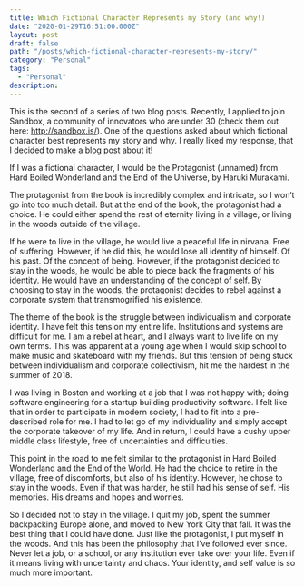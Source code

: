 ```yaml
---
title: Which Fictional Character Represents my Story (and why!)
date: "2020-01-29T16:51:00.000Z"
layout: post
draft: false
path: "/posts/which-fictional-character-represents-my-story/"
category: "Personal"
tags:
  - "Personal"
description: 
---
```


This is the second of a series of two blog posts.  Recently, I applied to join Sandbox, a community of innovators who are under 30 (check them out here: http://sandbox.is/).  One of the questions asked about which fictional character best represents my story and why.  I really liked my response, that I decided to make a blog post about it!

If I was a fictional character, I would be the Protagonist (unnamed) from Hard Boiled Wonderland and the End of the Universe, by Haruki Murakami.  

The protagonist from the book is incredibly complex and intricate, so I won’t go into too much detail.  But at the end of the book, the protagonist had a choice.  He could either spend the rest of eternity living in a village, or living in the woods outside of the village.

If he were to live in the village, he would live a peaceful life in nirvana.  Free of suffering.  However, if he did this, he would lose all identity of himself.  Of his past.  Of the concept of being.  However, if the protagonist decided to stay in the woods, he would be able to piece back the fragments of his identity.  He would have an understanding of the concept of self.  By choosing to stay in the woods, the protagonist decides to rebel against a corporate system that transmogrified his existence.  

The theme of the book is the struggle between individualism and corporate identity.  I have felt this tension my entire life.  Institutions and systems are difficult for me.  I am a rebel at heart, and I always want to live life on my own terms. This was apparent at a young age when I would skip school to make music and skateboard with my friends.  But this tension of being stuck between individualism and corporate collectivism, hit me the hardest in the summer of 2018.

I was living in Boston and working at a job that I was not happy with; doing software engineering for a startup building productivity software.  I felt like that in order to participate in modern society, I had to fit into a pre-described role for me.  I had to let go of my individuality and simply accept the corporate takeover of my life.  And in return, I could have a cushy upper middle class lifestyle, free of uncertainties and difficulties.

This point in the road to me felt similar to the protagonist in Hard Boiled Wonderland and the End of the World.  He had the choice to retire in the village, free of discomforts, but also of his identity.  However, he chose to stay in the woods.  Even if that was harder, he still had his sense of self.  His memories.  His dreams and hopes and worries.

So I decided not to stay in the village.  I quit my job, spent the summer backpacking Europe alone, and moved to New York City that fall.  It was the best thing that I could have done.  Just like the protagonist, I put myself in the woods.  And this has been the philosophy that I’ve followed ever since.  Never let a job, or a school, or any institution ever take over your life.  Even if it means living with uncertainty and chaos.  Your identity, and self value is so much more important.

